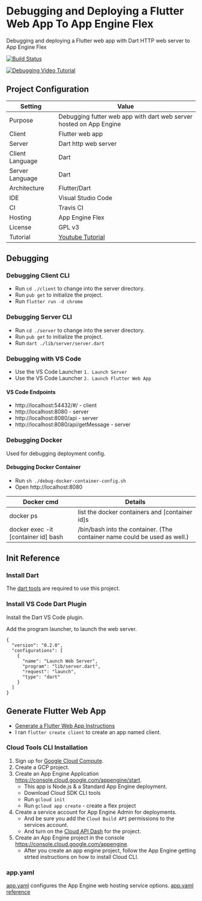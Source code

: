 # Debugging and Deploying a Flutter Web App To App Engine Flex
Debugging and deploying a Flutter web app with Dart HTTP web server to App Engine Flex

[![Build Status](https://travis-ci.org/branflake2267/debugging-flutter-web-dartwebserver-appengine.svg?branch=master)](https://travis-ci.org/branflake2267/debugging-flutter-web-dartwebserver-appengine)

[![Debugging Video Tutorial](https://img.youtube.com/vi/lrUrE8F2lNw/0.jpg)](https://www.youtube.com/watch?v=lrUrE8F2lNw)
 

## Project Configuration 
| Setting | Value |
| --- | --- |
| Purpose | Debugging futter web app with dart web server hosted on App Engine |
| Client | Flutter web app |
| Server | Dart http web server |
| Client Language | Dart |
| Server Language | Dart |
| Architecture | Flutter/Dart |
| IDE | Visual Studio Code |
| CI | Travis CI |
| Hosting | App Engine Flex |
| License | GPL v3 |
| Tutorial | [Youtube Tutorial](https://youtu.be/lrUrE8F2lNw) |


## Debugging

### Debugging Client CLI

* Run `cd ./client` to change into the server directory.
* Run `pub get` to initialize the project.
* Run `flutter run -d chrome`

### Debugging Server CLI

* Run `cd ./server` to change into the server directory.
* Run `pub get` to initialize the project.
* Run `dart ./lib/server/server.dart`


### Debugging with VS Code

* Use the VS Code Launcher `1. Launch Server`
* Use the VS Code Launcher `2. Launch Flutter Web App`

#### VS Code Endpoints

* http://localhost:54432/#/ - client 
* http://localhost:8080 - server
* http://localhost:8080/api - server
* http://localhost:8080/api/getMessage - server


### Debugging Docker
Used for debugging deployment config. 

#### Debugging Docker Container

* Run `sh ./debug-docker-container-config.sh`
* Open http://localhost:8080

| Docker cmd | Details |
| --- | --- |
| docker ps | list the docker containers and [container id]s |
| docker exec -it [container id] bash| /bin/bash into the container. (The container name could be used as well.) |



## Init Reference

### Install Dart
The [dart tools](https://dart.dev/get-dart) are required to use this project. 

### Install VS Code Dart Plugin
Install the Dart VS Code plugin. 

Add the program launcher, to launch the web server.
```
{
  "version": "0.2.0",
  "configurations": [
    {
      "name": "Launch Web Server",
      "program": "lib/server.dart",
      "request": "launch",
      "type": "dart"
    }
  ]
}
```

## Generate Flutter Web App

* [Generate a Flutter Web App Instructions](https://flutter.dev/docs/get-started/web)
* I ran `flutter create client` to create an app named client.


### Cloud Tools CLI Installation

1. Sign up for [Google Cloud Compute](https://console.cloud.google.com/).
2. Create a GCP project.
3. Create an App Engine Application https://console.cloud.google.com/appengine/start.
    - This app is Node.js & a Standard App Engine deployment.
    - Download Cloud SDK CLI tools
    - Run `gcloud init`
    - Run `gcloud app create` - create a flex project
4. Create a service account for App Engine Admin for deployments. 
    - And be sure you add the `Cloud Build API` permissions to the services account. 
    - And turn on the [Cloud API Dash](https://console.developers.google.com/apis/api/cloudbuild.googleapis.com/overview) for the project.
5. Create an App Engine project in the console https://console.cloud.google.com/appengine.
    - After you create an app engine project, follow the App Engine getting strted instructions on how to install Cloud CLI.

### app.yaml
[app.yaml](./server/app.yaml) configures the App Engine web hosting service options. [app.yaml reference](https://cloud.google.com/appengine/docs/standard/nodejs/config/appref)



